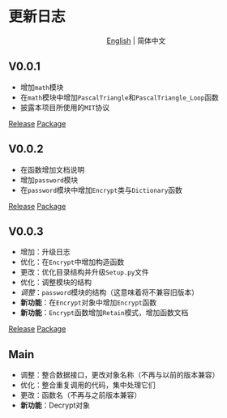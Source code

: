 # 更新日志

<p align="center">
<a href="./Update.md">English</a> |
<a>简体中文</a>
</p>

## V0.0.1
- 增加`math`模块
- 在`math`模块中增加`PascalTriangle`和`PascalTriangle_Loop`函数
- 披露本项目所使用的`MIT`协议

[Release](https://github.com/CoolPlayLin/Technology-Note/releases/tag/0.0.1/)
[Package](https://pypi.org/project/Technology-Note/0.0.1/)

## V0.0.2
- 在函数增加文档说明
- 增加`password`模块
- 在`password`模块中增加`Encrypt`类与`Dictionary`函数

[Release](https://github.com/CoolPlayLin/Technology-Note/releases/tag/0.0.2/)
[Package](https://pypi.org/project/Technology-Note/0.0.2/)

## V0.0.3
- 增加：升级日志
- 优化：在`Encrypt`中增加构造函数
- 更改：优化目录结构并升级`Setup.py`文件
- 优化：调整模块的结构
- *调整*：`password`模块的结构（这意味着将不兼容旧版本）
- **新功能**：在`Encrypt`对象中增加`Encrypt`函数
- **新功能**：`Encrypt`函数增加`Retain`模式，增加函数文档

[Release](https://github.com/CoolPlayLin/Technology-Note/releases/tag/0.0.3/)
[Package](https://pypi.org/project/Technology-Note/0.0.3/)

## Main
- 调整：整合数据接口，更改对象名称（不再与以前的版本兼容）
- 优化：整合重复调用的代码，集中处理它们
- 更改：函数名（不再与之前版本兼容）
- **新功能**：Decrypt对象
